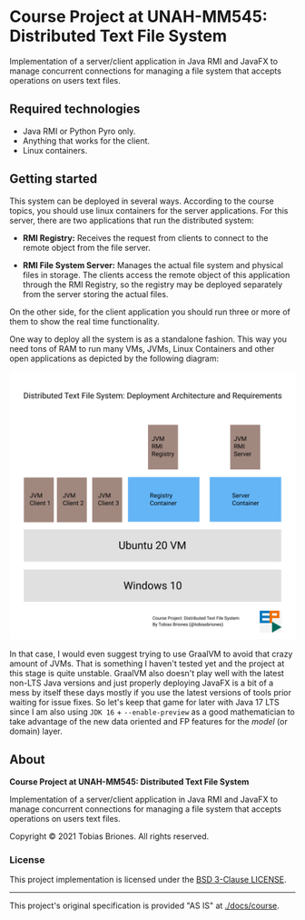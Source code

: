 # Course Project at UNAH-MM545: Distributed Text File System

Implementation of a server/client application in Java RMI and JavaFX to manage concurrent connections for managing a file system that accepts operations on users text files.

## Required technologies

- Java RMI or Python Pyro only.
- Anything that works for the client.
- Linux containers.

## Getting started

This system can be deployed in several ways. According to the course topics,
you should use linux containers for the server applications. For this server,
there are two applications that run the distributed system:

- **RMI Registry:** Receives the request from clients to connect to the remote object
from the file server.
  

- **RMI File System Server:** Manages the actual file system and physical files in storage.
The clients access the remote object of this application through the RMI Registry, so
  the registry may be deployed separately from the server storing the actual
  files.
  
On the other side, for the client application you should run three or more of them
to show the real time functionality.

One way to deploy all the system is as a standalone fashion. This way you need tons
of RAM to run many VMs, JVMs, Linux Containers and other open applications as 
depicted by the following diagram:

![All-In-One Deployment](./docs/img/deployment.svg)

In that case, I would even suggest trying to use GraalVM to avoid that crazy amount of
JVMs. That is something I haven't tested yet and the project at this stage is 
quite unstable. GraalVM also doesn't play well with the latest non-LTS Java versions and
just properly deploying JavaFX is a bit of a mess by itself these days mostly if you use the latest versions of tools prior waiting for issue fixes. So let's keep that game for later
with Java 17 LTS since I am also using `JDK 16` + `--enable-preview` as a good
mathematician to take advantage of
the new data oriented and FP features for the *model* (or domain) layer.

## About

**Course Project at UNAH-MM545: Distributed Text File System**

Implementation of a server/client application in Java RMI and JavaFX to manage concurrent connections for managing a file system that accepts operations on users text files.

Copyright © 2021 Tobias Briones. All rights reserved.

### License

This project implementation is licensed under the [BSD 3-Clause LICENSE](./LICENSE).

---

This project's original specification is provided "AS IS" at [./docs/course](./docs/course).

